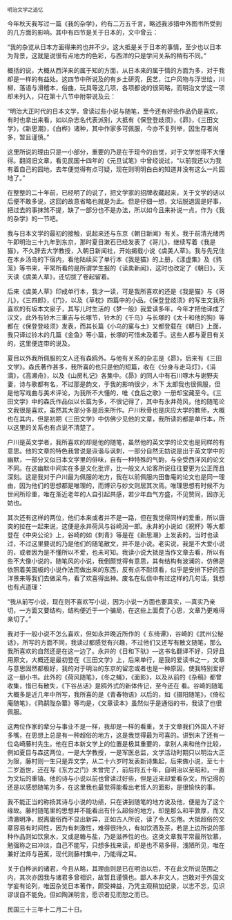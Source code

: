     明治文学之追忆 

   今年秋天我写过一篇《我的杂学》，约有二万五千言，略述我涉猎中外图书所受到的几方面的影响。其中有四节是关于日本的，文中曾云：

   “我的杂览从日本方面得来的也并不少。这大抵是关于日本的事情，至少也以日本为背景，这就是说很有点地方的色彩，与西洋的只是学问关系的稍有不同。”

   概括的说，大概从西洋来的属于知的方面，从日本来的属于情的方面为多，对于我却是一样的有益处。这四节中所说及的有乡土研究，民艺，江户风物与浮世绘，川柳，落语与滑稽本，俗曲，玩具等这几项，各项都说的很简略，而明治文学这一项却未列入，只在第十八节中附带说及云：

   “明治大正时代的日本文学，曾读过些小说与随笔，至今还有好些作品仍是喜欢，有时也拿出来看，如以杂志名代表派别，大抵有《保登登歧须》，《昴》，《三田文学》，《新思潮》，《白桦》诸种，其中作家多可佩服，今亦不复列举，因生存者尚多，暂且谨慎。”

   这里所说的理由只是一小部分，重要的乃是在于现今的自觉，对于文学觉得不大懂得。翻阅旧文章，看见民国十四年的《元旦试笔》中曾经说过，“以前我还以为我有着自己的园地，去年便觉得有点可疑，现在则明明白白的知道并没有这么一片园地了。”

   在整整的二十年前，已经明了的说了，把文学家的招牌收藏起来，关于文学的话以后便不敢多说，这回的故意省略也就是为此。但是仔细一想，文坛脱退固是好事，把过去的事抹煞不提，缺了一部分也不是办法，所以如今且来补说一点，作为《我的杂学》的一节吧。

   我与日本文学的最初的接触，说起来还与东京《朝日新闻》有关。我于前清光绪丙午即明治三十九年到东京，那时夏目漱石已经发表了《哥儿》，继续写着《我是猫》，不久辞去大学教授，入朝日新闻社，开始揭载小说《虞美人草》。我与先兄住在本乡汤岛的下宿内，看他陆续买了单行本《我是猫》的上册，《漾虚集》及《鹑笼》等书来，平常所看的是所谓学生报的《读卖新闻》，这时也改定了《朝日》，天天读《虞美人草》，还切拔了卷起留着。

   后来《虞美人草》印成单行本，我才一读，可是我所喜欢的还是《我是猫》与《哥儿》，《三四郎》，《门》，以及《草枕》四篇中的小品。《保登登歧须》的写生文我所喜欢的有坂本文泉子，其写儿时生活的《梦一般》我爱读多年，今年才把他译成了汉文，此外有铃木三重吉与长塚节，铃木的《千鸟》与长塚的《太十和他的狗》等都在《保登登岐须》发表，而其长篇《小鸟的窠与土》又都登载在《朝日》上面，我只译过铃木的几篇《金鱼》等小篇，长塚的可惜未及着手。这些人都与夏目有关的，这里便连带的说及。

   夏目以外我所佩服的文人还有森鸥外。与他有关系的杂志是《昴》，后来有《三田文学》。森氏著作甚多，我所喜的也只是他的短篇，收在《分身与走马灯》，《涓滴》，《高濑舟》，以及《山房札记》各集中。《昴》的同人中有石川啄木与谢野夫妻，诗与歌都有名，不过那是韵文，于我的影响很少，木下 太郎我也很佩服，但是他写戏曲与美术评论，为我所不大懂的，唯《食后之歌》一册却宝藏至今。《三田文学》中的森氏作品似以长篇为多，不很记得了，其中有永井荷风，他的随笔论文我很是喜欢，虽然其大部分多是后来所作。户川秋骨也是庆应大学的教师，大概也在其内，但是初期《三田文学》中仿佛少见他的文章，我所读的都是单行本，所以这里的关系也有点说不清楚了。

   户川是英文学者，我所喜欢的却是他的随笔，虽然他的英文学的论文也是同样的有意思。他的文章的特色我曾说是诙谐与讽刺，一部分自然无妨说是出于英文学中的幽默，一部分又似日本文学里的俳味，自有一种特殊的气韵，与全受西洋风的论文不同。在这幽默中间实在多是文化批评，比一般文人论客所说往往要更为公正而且深刻。这是我对于户川最为佩服的地方，我在以前佩服内田鲁庵的论文也是同一理由，因为他们的思想都是唯理的，而博识与妙文则居其次焉。唯理思想有时候不为世间所珍重，唯在渐近老年的人自引起共感，若少年血气方盛，不见赞同，固亦无妨也。

   其次还有这样的两位，他们本来或者并不是一路，但在我觉得同样的爱重，所以唐突的拉在一起来说，这便是永井荷风与谷崎润一郎。永井的小说如《祝杯》等大都登在《中央公论》上，谷崎的如《刺青》等是在《新思潮》上发表的，当时也读过，不过这里要说的乃是他们的随笔散文，并不是小说。老实说，我是不大爱小说的，或者因为是不懂所以不爱，也未可知。我读小说大抵是当作文章去看，所以有些不大像小说的，随笔风的小说，我倒颇觉得有意思，其有结构有波澜的，仿佛是依照着美国板的小说作法而做出来的东西，反有点不耐烦看，似乎是安排下好的西洋景来等我们去做呆鸟，看了欢喜得出神。废名在私信中有过这样的几句话，我想也有点道理：

   “我从前写小说，现在则不喜欢写小说，因为小说一方面也要真实，—真实乃亲切，一方面又要结构，结构便近于一个骗局，在这些上面费了心思，文章乃更难得亲切了。”

   我对于一般小说不怎么喜欢，但如永井晚近所作的《 东绮谭》，谷崎的《武州公秘话》，所写的方面不同，我读过都感觉有兴趣，不过他们又还写有散文随笔，那么我所喜欢的自然还是在这一边了。永井的《日和下驮》—这书名翻译不好，只好且用原文，大概还是最初登在《三田文学》上，后来单行，是我的爱读书之一，文章与意思固然都极好，我的对于明治的东京的留恋或者也是一种原因，使我特别爱好这一册小书。此外的《荷风随笔》，《冬之蝇》，《面影》，以及从前的《杂稿》都曾收集，惜已有散失，《下谷丛话》是鸥外式的新体传记，至今还在 看。谷崎的随笔大概多是近几年中所写，我所喜的是《青春物语》以后的，如《摄阳随笔》，《倚松庵随笔》，《鹑鹬陇杂纂》等均是，《文章读本》虽然似乎是通俗的书，我读了也很佩服。

   这两位作家的辈分与事业不是一样，我却是一样的看重，关于文章我们外国人不好多嘴，在思想上总是有一种超俗的地方，这是我觉得最为可喜的。讲到末了还有一位岛崎藤村先生。他在日本新文学上的位置是极其重要的，拿别人来和他作比较，例如夏目与森这两位，一是大学教授，一是军医总监，文学活动时期只以明治大正为限，藤村则一生只是弄文学，从二十六岁时发表新诗集起，后来做小说，至七十二岁逝世，还在写《东方之门》未曾完了，前后将五十年，自明治以至昭和，一直为文坛的重镇。他的诗与小说以前也曾读过好些，但是近来却爱看杂文，所记得的还是以感想随笔为多，在这里我也最觉得能看出老哲人的面影，是很愉快的事。

   我不能正当的称扬其诗与小说的功绩，只在讲到随笔的地方说及他，便是为了这个缘故。藤村随笔里的思想并不能看出有什么超俗的地方，却是那么和平敦厚，而又清澈明净，脱离庸俗而不显出新异，正如古人所说，读了令人忘倦。大抵超俗的文章容易有时间性，因为有刺激性，难得很持久，有如饮酒及茶，若是上边所说的那种作品则如饮泉水，又或是糖与盐，乃是滋养性的也。这类文章我平常最所钦慕，勉强称之曰冲淡，自己不能写，只想多找来读，却是也不易多得，浅陋所见，唯在兼好法师与芭蕉，现代则藤村集中，乃能得之耳。

   关于白桦派的诸君，今且从略，其理由则是已在明治以后，不在此文所说范围之内，其次亦因我与诸君多曾相识，故暂且谨慎也。鄙人本非文人，岂敢对于外国文学妄有论列，唯因杂览日本著作，颇受裨益，乃凭主观稍加纪录，以志不忘，见识谬误自不能免，但如陶渊明言，愿识者见而恕之而已。

   民国三十三年十二月二十日。

